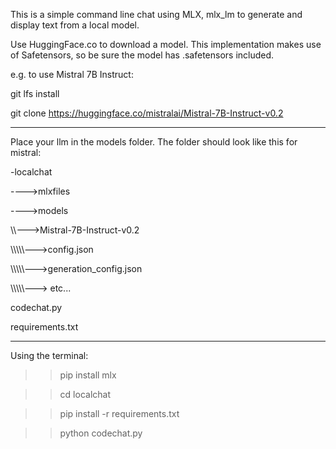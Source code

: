 This is a simple command line chat using MLX, mlx_lm to generate and display text from a local model.

Use HuggingFace.co to download a model. This implementation makes use of Safetensors, so be sure the model has .safetensors included.

e.g. to use Mistral 7B Instruct:

git lfs install

git clone https://huggingface.co/mistralai/Mistral-7B-Instruct-v0.2

----------

Place your llm in the models folder. The folder should look like this for mistral:

-localchat

\---->mlxfiles

\---->models

\\\\--->Mistral-7B-Instruct-v0.2

\\\\\\\\\\--->config.json

\\\\\\\\\\--->generation_config.json

\\\\\\\\\\---> etc...

codechat.py

requirements.txt

----------

Using the terminal:

>>pip install mlx

>> cd localchat

>> pip install -r requirements.txt

>> python codechat.py
